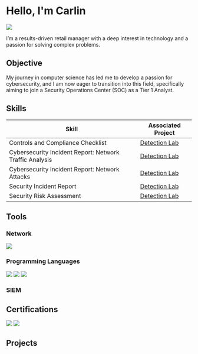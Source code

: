 # Hello, I'm Carlin
<a href="https://linkedin.com/in/carlin-bunn-b53684221"><img src="https://img.shields.io/badge/-LinkedIn-0072b1?&style=for-the-badge&logo=linkedin&logoColor=white" /></a>

I’m a results-driven retail manager with a deep interest in technology and a passion for solving complex problems.

## Objective
My journey in computer science has led me to develop a passion for cybersecurity, and I am now eager to transition into this field, specifically aiming to join a Security Operations Center (SOC) as a Tier 1 Analyst.

## Skills
| Skill                                         | Associated Project         |
|-----------------------------------------------|----------------------------|
| Controls and Compliance Checklist          | <a href="https://docs.google.com/document/d/1auY1rV1FQQoorl_NJLrtOOm_ms6jlXfpublLpuZREoI/edit?usp=sharing">Detection Lab|
| Cybersecurity Incident Report: Network Traffic Analysis         | <a href="https://docs.google.com/document/d/1dExaWjEzeSqZ5dLyQQnhDjPhZgztblNyFaszjnG6k3k/edit?usp=sharing)">Detection Lab|
| Cybersecurity Incident Report: Network Attacks       | <a href="https://docs.google.com/document/d/19Wni-q92BtyCxnU7YyN9Qo7rxV--lRKnTG0XeQjfrUc/edit?usp=drive_link)">Detection Lab|
| Security Incident Report       | <a href="https://docs.google.com/document/d/1DWLe4jJESsiwSaPiuR2xnGbdeOx3Pp47ylm28oMxF-0/edit?usp=sharing)">Detection Lab|
| Security Risk Assessment       | <a href="https://docs.google.com/document/d/14kl7Xa9lzxAXWzIrFWWqS50X8ACsm0ICcF7A9jQFuv4/edit?usp=sharing)">Detection Lab|

## Tools

### Network
<div>
    <img src="https://img.shields.io/badge/-Wireshark-1679A7?&style=for-the-badge&logo=Wireshark&logoColor=white" />

</div>

### Programming Languages
<div>
   <img src="https://img.shields.io/badge/-SQL-00A4EF?&style=for-the-badge&logo=Microsoft&logoColor=white" />
   <img src="https://img.shields.io/badge/-Linux-00A4EF?&style=for-the-badge&logo=Linux&logoColor=white" />
<img src="https://img.shields.io/badge/-Python-00A4EF?&style=for-the-badge&logo=Python&logoColor=white" />


</div>

### SIEM
<div>

</div>

## Certifications

<div>
<img src="https://img.shields.io/badge/-Foundations_of_Cybersecurity-00A4EF?&style=for-the-badge&logo=Microsoft&logoColor=white" />
<img src="https://img.shields.io/badge/-Play_It_Safe:_Manage_Security_Risks-2E3440?&style=for-the-badge&logo=SimpleIcons&logoColor=white&labelColor=FF5555" />

</div>

## Projects
